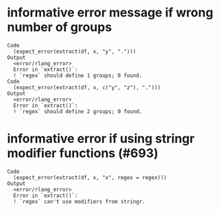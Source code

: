 # informative error message if wrong number of groups

    Code
      (expect_error(extract(df, x, "y", ".")))
    Output
      <error/rlang_error>
      Error in `extract()`:
      ! `regex` should define 1 groups; 0 found.
    Code
      (expect_error(extract(df, x, c("y", "z"), ".")))
    Output
      <error/rlang_error>
      Error in `extract()`:
      ! `regex` should define 2 groups; 0 found.

# informative error if using stringr modifier functions (#693)

    Code
      (expect_error(extract(df, x, "x", regex = regex)))
    Output
      <error/rlang_error>
      Error in `extract()`:
      ! `regex` can't use modifiers from stringr.

